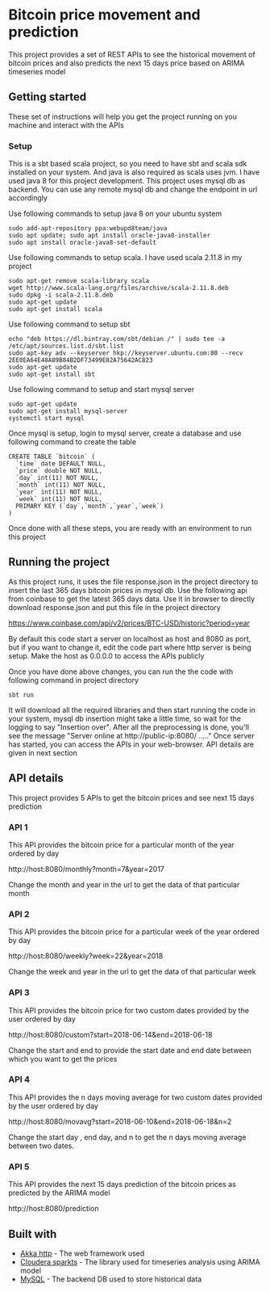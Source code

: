 # Bitcoin price movement and prediction
This project provides a set of REST APIs to see the historical movement of bitcoin prices and also predicts the next 15 days price based on ARIMA timeseries model

## Getting started
These set of instructions will help you get the project running on you machine and interact with the APIs

### Setup
This is a sbt based scala project, so you need to have sbt and scala sdk installed on your system. And java is also required as scala uses jvm. I have used java 8 for this project development. This project uses mysql db as backend. You can use any remote mysql db and change the endpoint in url accordingly

Use following commands to setup java 8 on your ubuntu system
```
sudo add-apt-repository ppa:webupd8team/java
sudo apt update; sudo apt install oracle-java8-installer
sudo apt install oracle-java8-set-default
```

Use following commands to setup scala. I have used scala 2.11.8 in my project
```
sudo apt-get remove scala-library scala
wget http://www.scala-lang.org/files/archive/scala-2.11.8.deb
sudo dpkg -i scala-2.11.8.deb
sudo apt-get update
sudo apt-get install scala
```

Use following command to setup sbt
```
echo "deb https://dl.bintray.com/sbt/debian /" | sudo tee -a /etc/apt/sources.list.d/sbt.list
sudo apt-key adv --keyserver hkp://keyserver.ubuntu.com:80 --recv 2EE0EA64E40A89B84B2DF73499E82A75642AC823
sudo apt-get update
sudo apt-get install sbt
```

Use following command to setup and start mysql server
```
sudo apt-get update
sudo apt-get install mysql-server
systemctl start mysql
```

Once mysql is setup, login to mysql server, create a database and use following command to create the table
```
CREATE TABLE `bitcoin` (
  `time` date DEFAULT NULL,
  `price` double NOT NULL,
  `day` int(11) NOT NULL,
  `month` int(11) NOT NULL,
  `year` int(11) NOT NULL,
  `week` int(11) NOT NULL,
  PRIMARY KEY (`day`,`month`,`year`,`week`)
)
```
Once done with all these steps, you are ready with an environment to run this project

## Running the project
As this project runs, it uses the file response.json in the project directory to insert the last 365 days bitcoin prices in mysql db. Use the following api from coinbase to get the latest 365 days data. Use it in browser to directly download response.json and put this file in the project directory

https://www.coinbase.com/api/v2/prices/BTC-USD/historic?period=year

By default this code start a server on localhost as host and 8080 as port, but if you want to change it, edit the code part where http server is being setup. Make the host as 0.0.0.0 to access the APIs publicly

Once you have done above changes, you can run the the code with following command in project directory
```
sbt run
```
It will download all the required libraries and then start running the code in your system, mysql db insertion might take a little time, so wait for the logging to say "Insertion over". After all the preprocessing is done, you'll see the message "Server online at http://public-ip:8080/  ....."
Once server has started, you can access the APIs in your web-browser. API details are given in next section

## API details
This project provides 5 APIs to get the bitcoin prices and see next 15 days prediction

### API 1
This API provides the bitcoin price for a particular month of the year ordered by day

http://host:8080/monthly?month=7&year=2017

Change the month and year in the url to get the data of that particular month

### API 2
This API provides the bitcoin price for a particular week of the year ordered by day

http://host:8080/weekly?week=22&year=2018

Change the week and year in the url to get the data of that particular week

### API 3
This API provides the bitcoin price for two custom dates provided by the user ordered by day

http://host:8080/custom?start=2018-06-14&end=2018-06-18

Change the start and end to provide the start date and end date between which you want to get the prices

### API 4
This API provides the n days moving average for two custom dates provided by the user ordered by day

http://host:8080/movavg?start=2018-06-10&end=2018-06-18&n=2

Change the start day , end day, and n to get the n days moving average between two dates.

### API 5
This API provides the next 15 days prediction of the bitcoin prices as predicted by the ARIMA model

http://host:8080/prediction


## Built with
* [Akka http](https://doc.akka.io/docs/akka-http/current/introduction.html) - The web framework used
* [Cloudera sparkts](https://mvnrepository.com/artifact/com.cloudera.sparkts/sparkts) - The library used for timeseries analysis using ARIMA model
* [MySQL](https://www.mysql.com/) - The backend DB used to store historical data
